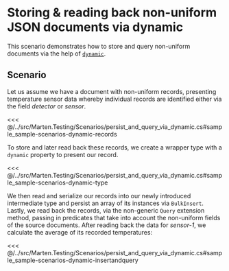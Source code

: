 # Storing & reading back non-uniform JSON documents via dynamic

This scenario demonstrates how to store and query non-uniform documents via the help of [`dynamic`](https://docs.microsoft.com/en-us/dotnet/csharp/programming-guide/types/using-type-dynamic).

## Scenario

Let us assume we have a document with non-uniform records, presenting temperature sensor data whereby individual records are identified either via the field _detector_ or _sensor_.

<<< @/../src/Marten.Testing/Scenarios/persist_and_query_via_dynamic.cs#sample_sample-scenarios-dynamic-records

To store and later read back these records, we create a wrapper type with a `dynamic` property to present our record.

<<< @/../src/Marten.Testing/Scenarios/persist_and_query_via_dynamic.cs#sample_sample-scenarios-dynamic-type

We then read and serialize our records into our newly introduced intermediate type and persist an array of its instances via `BulkInsert`. Lastly, we read back the records, via the non-generic `Query` extension method, passing in predicates that take into account the non-uniform fields of the source documents. After reading back the data for _sensor-1_, we calculate the average of its recorded temperatures:

<<< @/../src/Marten.Testing/Scenarios/persist_and_query_via_dynamic.cs#sample_sample-scenarios-dynamic-insertandquery

